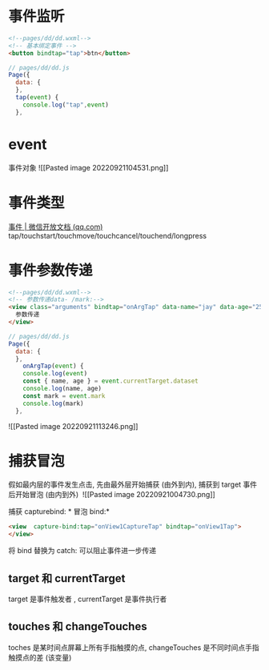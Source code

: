 # 事件监听
```html
<!--pages/dd/dd.wxml-->
<!-- 基本绑定事件 -->
<button bindtap="tap">btn</button>
```

```js
// pages/dd/dd.js
Page({
  data: {
  },
  tap(event) {
    console.log("tap",event)
  },
```

# event
事件对象
![[Pasted image 20220921104531.png]]

# 事件类型
[事件 | 微信开放文档 (qq.com)](https://developers.weixin.qq.com/miniprogram/dev/framework/view/wxml/event.html)
tap/touchstart/touchmove/touchcancel/touchend/longpress

# 事件参数传递
```html
<!--pages/dd/dd.wxml-->
<!-- 参数传递data- /mark:-->
<view class="arguments" bindtap="onArgTap" data-name="jay" data-age="25" mark:color="red">
  参数传递
</view>
```

```js
// pages/dd/dd.js
Page({
  data: {
  },
    onArgTap(event) {
    console.log(event)
    const { name, age } = event.currentTarget.dataset
    console.log(name, age)
    const mark = event.mark
    console.log(mark)
  },
```
![[Pasted image 20220921113246.png]]

# 捕获冒泡
假如最内层的事件发生点击, 先由最外层开始捕获 (由外到内), 捕获到 target 事件后开始冒泡 (由内到外)
 ![[Pasted image 20220921004730.png]]

捕获 capturebind: * 
冒泡 bind:*
```html
<view  capture-bind:tap="onView1CaptureTap" bindtap="onView1Tap">
</view>
```
将 bind 替换为 catch: 可以阻止事件进一步传递 

## target 和 currentTarget
target 是事件触发者 , currentTarget 是事件执行者 
## touches 和 changeTouches
toches 是某时间点屏幕上所有手指触摸的点, changeTouches 是不同时间点手指触摸点的差 (该变量)

